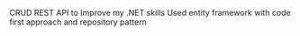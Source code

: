 CRUD REST API to Improve my .NET skills
Used entity framework with code first approach and repository pattern
